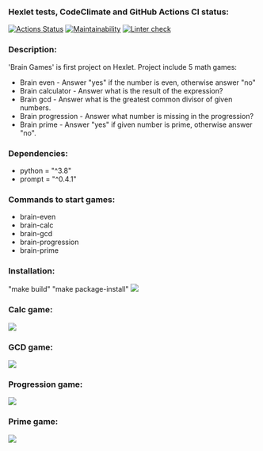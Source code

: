 ### Hexlet tests, CodeClimate and GitHub Actions CI status:
[![Actions Status](https://github.com/Lorehan/python-project-lvl1/workflows/hexlet-check/badge.svg)](https://github.com/Lorehan/python-project-lvl1/actions)
[![Maintainability](https://api.codeclimate.com/v1/badges/f6d97c04ed3f2760819d/maintainability)](https://codeclimate.com/github/Lorehan/python-project-lvl1/maintainability)
[![Linter check](https://github.com/Lorehan/python-project-lvl1/actions/workflows/linter.yml/badge.svg)](https://github.com/Lorehan/python-project-lvl1/actions/workflows/linter.yml)

### Description:
'Brain Games' is first project on Hexlet. Project include 5 math games:
- Brain even  - Answer "yes" if the number is even, otherwise answer "no"
- Brain calculator - Answer what is the result of the expression?
- Brain gcd - Answer what is the greatest common divisor of given numbers.
- Brain progression - Answer what number is missing in the progression?
- Brain prime - Answer "yes" if given number is prime, otherwise answer "no".

### Dependencies:
- python = "^3.8"
- prompt = "^0.4.1"

### Commands to start games:
- brain-even
- brain-calc
- brain-gcd
- brain-progression
- brain-prime

### Installation:
"make build"
"make package-install"
<a href="https://asciinema.org/a/yIA02NFXCVfWSJoYLxYhpnntv" target="_blank"><img src="https://asciinema.org/a/yIA02NFXCVfWSJoYLxYhpnntv.svg" /></a>

### Calc game:
<a href="https://asciinema.org/a/fj7uD37GgPK8fT0HViLmCyhIH" target="_blank"><img src="https://asciinema.org/a/fj7uD37GgPK8fT0HViLmCyhIH.svg" /></a>

### GCD game:
<a href="https://asciinema.org/a/Rrj8ud79bVLrzeLuf2NAUFCmq" target="_blank"><img src="https://asciinema.org/a/Rrj8ud79bVLrzeLuf2NAUFCmq.svg" /></a>

### Progression game:
<a href="https://asciinema.org/a/owD9m2HlyxgvDwNeirVnIz0Cf" target="_blank"><img src="https://asciinema.org/a/owD9m2HlyxgvDwNeirVnIz0Cf.svg" /></a>

### Prime game:
<a href="https://asciinema.org/a/BMNRnANYZNLvcvqqBsvEtYEIf" target="_blank"><img src="https://asciinema.org/a/BMNRnANYZNLvcvqqBsvEtYEIf.svg" /></a>